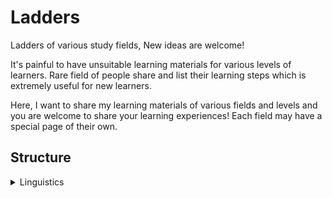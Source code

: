 # Ladders

Ladders of various study fields, New ideas are welcome!

It's painful to have unsuitable learning materials for various
levels of learners. Rare field of people share and list their learning
steps which is extremely useful for new learners.

Here, I want to share my learning materials of various fields and levels and
you are welcome to share your learning experiences! Each field may have a
special page of their own.

## Structure

<details>
<summary>Linguistics</summary>

<details><summary>Chinese</summary>
</details>
<details><summary>English</summary>
</details>
<details><summary>Japanese</summary>
</details>
<details><summary>Math</summary>
- <details><summary>Probability</summary>
  </details>
</details>
<details><summary>Music</summary>
- <details><summary>Theory</summary>
  </details>
- <details><summary>Piano</summary>
  </details>
- <details><summary>Guitar</summary>
  </details>
</details>
<details><summary>Programming</summary>
- <details><summary>Scala</summary>
 </details>
- <details><summary>C++</summary>
 </details>
- <details><summary>Haskell</summary>
  </details>
- <details><summary>Rust</summary>
  </details>
- <details><summary>Coq</summary>
  </details>
- <details><summary>C</summary>
  </details>
- <details><summary>Java</summary>
  </details>
- <details><summary>Python</summary>
  </details>
</details>

</details>


